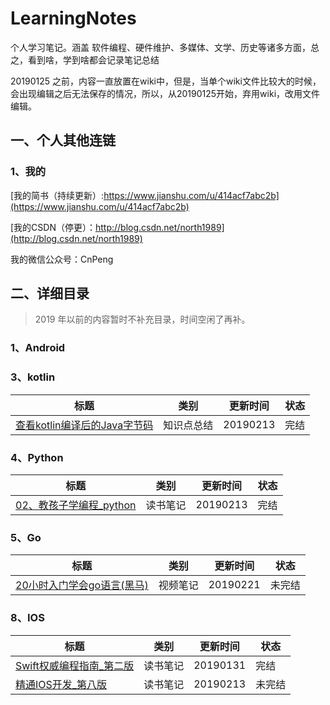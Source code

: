 # LearningNotes


个人学习笔记。涵盖 软件编程、硬件维护、多媒体、文学、历史等诸多方面，总之，看到啥，学到啥都会记录笔记总结

20190125 之前，内容一直放置在wiki中，但是，当单个wiki文件比较大的时候，会出现编辑之后无法保存的情况，所以，从20190125开始，弃用wiki，改用文件编辑。

## 一、个人其他连链
### 1、我的

[我的简书（持续更新）:https://www.jianshu.com/u/414acf7abc2b](https://www.jianshu.com/u/414acf7abc2b)

[我的CSDN（停更）：http://blog.csdn.net/north1989](http://blog.csdn.net/north1989)

我的微信公众号：CnPeng


## 二、详细目录

> 2019 年以前的内容暂时不补充目录，时间空闲了再补。


### 1、Android


### 3、kotlin

标题|类别|更新时间|状态
---|---|---|---
[查看kotlin编译后的Java字节码](03_Kotlin/02_环境搭建/02、查看kotlin编译后的Java字节码.md)|知识点总结|20190213|完结

### 4、Python

标题|类别|更新时间|状态
---|---|---|---
[02、教孩子学编程_python](04_Python/02、教孩子学编程_python.md) | 读书笔记|20190213|完结

### 5、Go

标题|类别|更新时间|状态
---|---|---|---
[20小时入门学会go语言(黑马)](05_Go/01_书籍和教程/01_%2020小时入门学会go语言(黑马).md)| 视频笔记 | 20190221 | 未完结

### 8、IOS

标题|类别|更新时间|状态
---|---|---|---
[Swift权威编程指南_第二版](08_IOS/01_Swift/Swift权威编程指南-笔记.md)|读书笔记|20190131|完结
[精通IOS开发_第八版](08_IOS/02_IOS/精通IOS开发V8.md)|读书笔记|20190213|未完结




 

